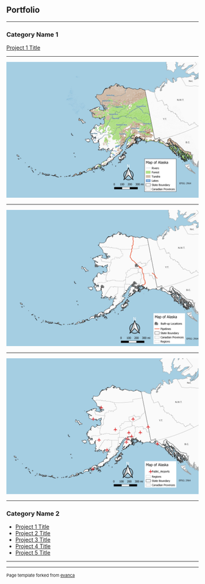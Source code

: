 ## Portfolio

---

### Category Name 1 

[Project 1 Title](/sample_page)

---
 <img src="images/Map1.jpg?raw=true"/>

 
---
<img src="images/Map2.1.jpg?raw=true"/>


---
<img src="images/Map3.jpg?raw=true"/>


---
### Category Name 2

- [Project 1 Title](http://example.com/)
- [Project 2 Title](http://example.com/)
- [Project 3 Title](http://example.com/)
- [Project 4 Title](http://example.com/)
- [Project 5 Title](http://example.com/)

---




---
<p style="font-size:11px">Page template forked from <a href="https://github.com/evanca/quick-portfolio">evanca</a></p>
<!-- Remove above link if you don't want to attibute -->
